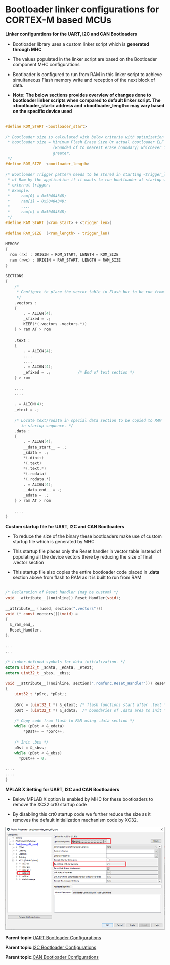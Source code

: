 # Bootloader linker configurations for CORTEX-M based MCUs

**Linker configurations for the UART, I2C and CAN Bootloaders**

-   Bootloader library uses a custom linker script which is **generated through MHC**

-   The values populated in the linker script are based on the Bootloader component MHC configurations

-   Bootloader is configured to run from RAM in this linker script to achieve simultaneous Flash memory write and reception of the next block of data.

-   **Note: The below sections provides overview of changes done to bootloader linker scripts when compared to default linker script. The <bootloader\_start\> address and <bootloader\_length\> may vary based on the specific device used**


```c

#define ROM_START <bootloader_start>

/* Bootloader size is calculated with below criteria with optimization level -O2
 * bootloader size = Minimum Flash Erase Size Or actual bootloader ELF size
                     (Rounded of to nearest erase boundary) whichever is
                     greater.
 */
#define ROM_SIZE  <bootloader_length>

/* Bootloader Trigger pattern needs to be stored in starting <trigger_len> Bytes
 * of Ram by the application if it wants to run bootloader at startup without any
 * external trigger.
 * Example:
 *     ram[0] = 0x5048434D;
 *     ram[1] = 0x5048434D;
 *     ....
 *     ram[n] = 0x5048434D;
 */
#define RAM_START (<ram_start> + <trigger_len>)

#define RAM_SIZE  (<ram_length> - trigger_len)

MEMORY
{
  rom (rx) : ORIGIN = ROM_START, LENGTH = ROM_SIZE
  ram (rwx) : ORIGIN = RAM_START, LENGTH = RAM_SIZE
}

SECTIONS
{
    /*
     * Configure to place the vector table in Flash but to be run from RAM
     */
    .vectors :
    {
        . = ALIGN(4);
        _sfixed = .;
        KEEP(*(.vectors .vectors.*))
    } > ram AT > rom

    .text :
    {
        . = ALIGN(4);
        ....
        ....
        . = ALIGN(4);
        _efixed = .;            /* End of text section */
    } > rom

    ....
    ....

    . = ALIGN(4);
    _etext = .;

    /* Locate text/rodata in special data section to be copied to RAM
       in startup sequence. */
    .data :
    {
        . = ALIGN(4);
        __data_start__ = .;
        _sdata = .;
        *(.dinit)
        *(.text)
        *(.text.*)
        *(.rodata)
        *(.rodata.*)
        . = ALIGN(4);
        __data_end__ = .;
        _edata = .;
    } > ram AT > rom

    ....
}

```

**Custom startup file for UART, I2C and CAN Bootloaders**

-   To reduce the size of the binary these bootloaders make use of custom startup file which is generated by MHC

-   This startup file places only the Reset handler in vector table instead of populating all the device vectors there by reducing the size of final .vector section

-   This startup file also copies the entire bootloader code placed in **.data** section above from flash to RAM as it is built to run from RAM


```c

/* Declaration of Reset handler (may be custom) */
void __attribute__((noinline)) Reset_Handler(void);

__attribute__ ((used, section(".vectors")))
void (* const vectors[])(void) =
{
  &_ram_end_,
  Reset_Handler,
};

...
...

/* Linker-defined symbols for data initialization. */
extern uint32_t _sdata, _edata, _etext;
extern uint32_t _sbss, _ebss;

void __attribute__((noinline, section(".romfunc.Reset_Handler"))) Reset_Handler(void)
{
    uint32_t *pSrc, *pDst;;

    pSrc = (uint32_t *) &_etext; /* flash functions start after .text */
    pDst = (uint32_t *) &_sdata;  /* boundaries of .data area to init */

    /* Copy code from flash to RAM using .data section */
    while (pDst < &_edata)
        *pDst++ = *pSrc++;

    /* Init .bss */
    pDst = &_sbss;
    while (pDst < &_ebss)
      *pDst++ = 0;

....
....
}

```

**MPLAB X Setting for UART, I2C and CAN Bootloaders**

-   Below MPLAB X option is enabled by MHC for these bootloaders to remove the XC32 crt0 startup code

-   By disabling this crt0 startup code we further reduce the size as it removes the default initialization mechanism code by XC32.


![arm_bootloader_config_xc32_ld_crt0](GUID-283A4BEC-1A61-43DE-8AF2-976F383B1EBE-low.png)

**Parent topic:**[UART Bootloader Configurations](GUID-02519565-B72E-496D-8153-E00F011D9130.md)

**Parent topic:**[I2C Bootloader Configurations](GUID-B9D22739-DB16-4626-A5E8-05C5DCB1C8DD.md)

**Parent topic:**[CAN Bootloader Configurations](GUID-94FBDB48-98DC-4C4B-861D-9327D7076ADE.md)

